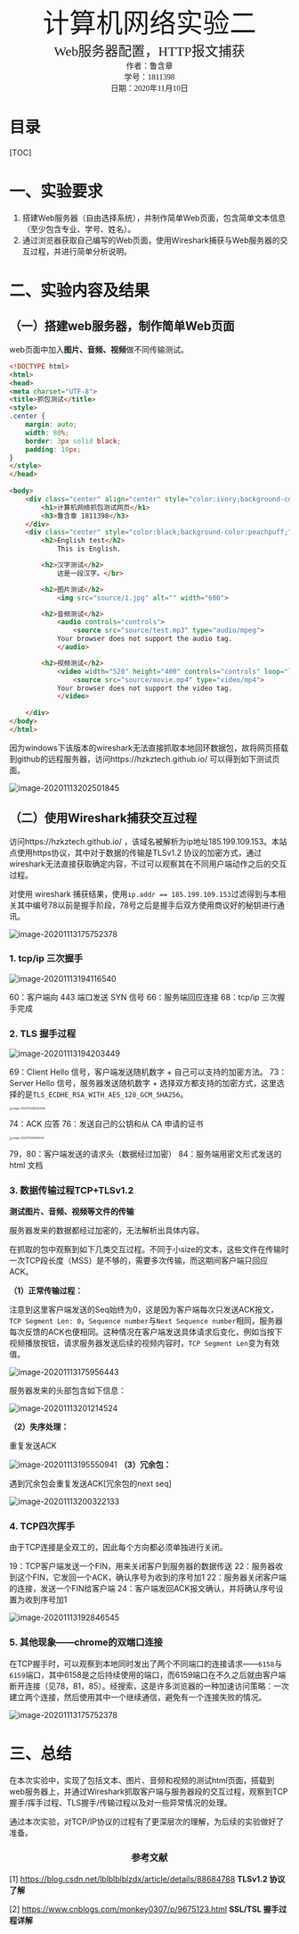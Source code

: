 <center><font size=8 face="楷体">计算机网络实验二</font></center>

<center><font size=5 face="楷体">Web服务器配置，HTTP报文捕获</font></center>



<center><font face="楷体">作者：鲁含章</font></center>

<center><font face="楷体">学号：1811398</font></center>

<center><font face="楷体">日期：2020年11月10日</font></center>

# 目录

[TOC]

# 一、实验要求

1. 搭建Web服务器（自由选择系统），并制作简单Web页面，包含简单文本信息（至少包含专业、学号、姓名）。
2. 通过浏览器获取自己编写的Web页面，使用Wireshark捕获与Web服务器的交互过程，并进行简单分析说明。

# 二、实验内容及结果

## （一）搭建web服务器，制作简单Web页面

web页面中加入**图片、音频、视频**做不同传输测试。

```html
<!DOCTYPE html>
<html>
<head>
<meta charset="UTF-8">
<title>抓包测试</title>
<style>
.center {
    margin: auto;
    width: 80%;
    border: 3px solid black;
    padding: 10px;
}
</style>
</head>
 
<body>
    <div class="center" align="center" style="color:ivory;background-color:black;">
        <h1>计算机网络抓包测试网页</h1>
        <h3>鲁含章 1811398</h3>
    </div>
    <div class="center" style="color:black;background-color:peachpuff;">
        <h2>English test</h2>
            This is English.

        <h2>汉字测试</h2>
            这是一段汉字。</br>

        <h2>图片测试</h2>
            <img src="source/1.jpg" alt="" width="600">

        <h2>音频测试</h2>
            <audio controls="controls">
                <source src="source/test.mp3" type="audio/mpeg">
            Your browser does not support the audio tag.
            </audio>

        <h2>视频测试</h2>
            <video width="520" height="400" controls="controls" loop="loop">
                <source src="source/movie.mp4" type="video/mp4">
            Your browser does not support the video tag.
            </video>
    
    </div>
</body>
</html>
```
因为windows下该版本的wireshark无法直接抓取本地回环数据包，故将网页搭载到github的远程服务器，访问https://hzkztech.github.io/ 可以得到如下测试页面。

![image-20201113202501845](C:\Users\98140\AppData\Roaming\Typora\typora-user-images\image-20201113202501845.png)

## （二）使用Wireshark捕获交互过程
访问https://hzkztech.github.io/ ，该域名被解析为ip地址185.199.109.153。本站点使用https协议，其中对于数据的传输是TLSv1.2 协议的加密方式，通过wireshark无法直接获取确定内容，不过可以观察其在不同用户端动作之后的交互过程。

对使用 wireshark 捕获结果，使用`ip.addr == 185.199.109.153`过滤得到与本相关其中编号78以前是握手阶段，78号之后是握手后双方使用商议好的秘钥进行通讯。

![image-20201113175752378](C:\Users\98140\AppData\Roaming\Typora\typora-user-images\image-20201113175752378.png)

### 1. tcp/ip 三次握手

![image-20201113194116540](C:\Users\98140\AppData\Roaming\Typora\typora-user-images\image-20201113194116540.png)

60：客户端向 443 端口发送 SYN 信号
66：服务端回应连接
68：tcp/ip 三次握手完成

### 2. TLS 握手过程

![image-20201113194203449](C:\Users\98140\AppData\Roaming\Typora\typora-user-images\image-20201113194203449.png)

69：Client Hello 信号，客户端发送随机数字 + 自己可以支持的加密方法。
73：Server Hello 信号，服务器发送随机数字 + 选择双方都支持的加密方式，这里选择的是`TLS_ECDHE_RSA_WITH_AES_128_GCM_SHA256`。

<img src="C:\Users\98140\AppData\Roaming\Typora\typora-user-images\image-20201113182007646.png" alt="image-20201113182007646" style="zoom: 33%;" />

74：ACK 应答
76：发送自己的公钥和从 CA 申请的证书

<img src="C:\Users\98140\AppData\Roaming\Typora\typora-user-images\image-20201113194915141.png" alt="image-20201113194915141" style="zoom:33%;" />

79，80：客户端发送的请求头（数据经过加密）
84：服务端用密文形式发送的 html 文档

### 3. 数据传输过程TCP+TLSv1.2

**测试图片、音频、视频等文件的传输**

服务器发来的数据都经过加密的，无法解析出具体内容。

在抓取的包中观察到如下几类交互过程。不同于小size的文本，这些文件在传输时一次TCP段长度（MSS）是不够的，需要多次传输，而这期间客户端只回应ACK。

**（1）正常传输过程：**

注意到这里客户端发送的Seq始终为0，这是因为客户端每次只发送ACK报文，`TCP Segment Len: 0`，`Sequence number`与`Next Sequence number`相同，服务器每次反馈的ACK也便相同。这种情况在客户端发送具体请求后变化，例如当按下视频播放按钮，请求服务器发送后续的视频内容时，`TCP Segment Len`变为有效值。

![image-20201113175956443](C:\Users\98140\AppData\Roaming\Typora\typora-user-images\image-20201113175956443.png)

服务器发来的头部包含如下信息：

![image-20201113201214524](C:\Users\98140\AppData\Roaming\Typora\typora-user-images\image-20201113201214524.png)

**（2）失序处理：**

重复发送ACK

![image-20201113195550941](C:\Users\98140\AppData\Roaming\Typora\typora-user-images\image-20201113195550941.png)
**（3）冗余包：**

遇到冗余包会重复发送ACK[冗余包的next seq]

![image-20201113200322133](C:\Users\98140\AppData\Roaming\Typora\typora-user-images\image-20201113200322133.png)

### 4. TCP四次挥手

由于TCP连接是全双工的，因此每个方向都必须单独进行关闭。

19：TCP客户端发送一个FIN，用来关闭客户到服务器的数据传送
22：服务器收到这个FIN，它发回一个ACK，确认序号为收到的序号加1
22：服务器关闭客户端的连接，发送一个FIN给客户端
24：客户端发回ACK报文确认，并将确认序号设置为收到序号加1

![image-20201113192846545](C:\Users\98140\AppData\Roaming\Typora\typora-user-images\image-20201113192846545.png)

### 5. 其他现象——chrome的双端口连接

在TCP握手时，可以观察到本地同时发出了两个不同端口的连接请求——`6158`与`6159`端口，其中6158是之后持续使用的端口，而6159端口在不久之后就由客户端断开连接（见78，81，85）。经搜索，这是许多浏览器的一种加速访问策略：一次建立两个连接，然后使用其中一个继续通信，避免有一个连接失败的情况。

![image-20201113175752378](C:\Users\98140\AppData\Roaming\Typora\typora-user-images\image-20201113175752378.png)

# 三、总结

在本次实验中，实现了包括文本、图片、音频和视频的测试html页面，搭载到web服务器上，并通过Wireshark抓取客户端与服务器段的交互过程，观察到TCP握手/挥手过程、TLS握手/传输过程以及对一些异常情况的处理。

通过本次实验，对TCP/IP协议的过程有了更深层次的理解，为后续的实验做好了准备。

<h3><center>参考文献</center></h3>

[1]  https://blog.csdn.net/lblblblblzdx/article/details/88684788 **TLSv1.2 协议了解**

[2] https://www.cnblogs.com/monkey0307/p/9675123.html **SSL/TSL 握手过程详解**